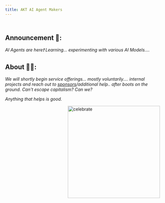```yaml
---
title: AKT AI Agent Makers
---
```

<header>

</header>

## Announcement 📢: 


_AI Agents are here❗ Learning... experimenting with various AI Models...._
<!--
<img src=https://octodex.github.com/images/constructocat2.jpg alt=celebrate width=300 align=right>
-->


## About 🫵🏿:


_We will shortly begin service offerings... mostly voluntarily.... internal projects and reach out to [sponsors](https://github.com/sponsors/accounts)/additional help.. after boots on the ground. Can't escape capitalism? Can we?_

_Anything that helps is good._

<img src=https://octodex.github.com/images/constructocat2.jpg alt=celebrate width=300 align=right>
<!--
<img src=https://octodex.github.com/images/constructocat2jpg alt=celebrate width=300 align=right>
-->
